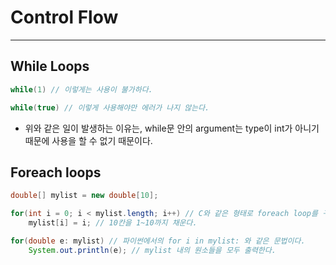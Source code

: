 # Control Flow
---
## While Loops
```java
while(1) // 이렇게는 사용이 불가하다.

while(true) // 이렇게 사용해야만 에러가 나지 않는다.
```
- 위와 같은 일이 발생하는 이유는, while문 안의 argument는 type이 int가 아니기 때문에 사용을 할 수 없기 때문이다.

## Foreach loops
```java
double[] mylist = new double[10];

for(int i = 0; i < mylist.length; i++) // C와 같은 형태로 foreach loop를 구현한다.
    mylist[i] = i; // 10칸을 1~10까지 채운다.

for(double e: mylist) // 파이썬에서의 for i in mylist: 와 같은 문법이다.
    System.out.println(e); // mylist 내의 원소들을 모두 출력한다.
```
